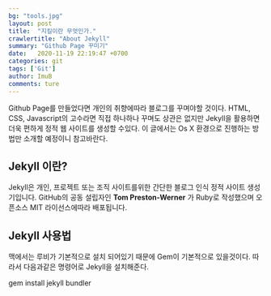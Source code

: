 ```yaml
---
bg: "tools.jpg"
layout: post
title:  "지킬이란 무엇인가."
crawlertitle: "About Jekyll"
summary: "Github Page 꾸미기"
date:   2020-11-19 22:19:47 +0700
categories: git
tags: ['Git']
author: ImuB
comments: ture
---
```

Github Page를 만들었다면 개인의 취향에따라 블로그를 꾸며야할 것이다. HTML, CSS, Javascript의 고수라면 직접 하나하나 꾸며도 상관은 없지만 Jekyll을 활용하면 더욱 편하게 정적 웹 사이트를 생성할 수있다. 이 글에서는 Os X 환경으로 진행하는 방법만 소개할 예정이니 참고바란다.

## Jekyll 이란?
Jekyll은 개인, 프로젝트 또는 조직 사이트를위한 간단한 블로그 인식 정적 사이트 생성기입니다. GitHub의 공동 설립자인 **Tom Preston-Werner** 가 Ruby로 작성했으며 오픈소스 MIT 라이선스에따라 배포됩니다.

## Jekyll 사용법
맥에서는 루비가 기본적으로 설치 되어있기 때문에 Gem이 기본적으로 있을것이다.
따라서 다음과같은 명령어로 Jekyll을 설치해준다.

gem install jekyll bundler
